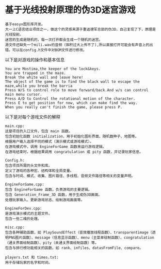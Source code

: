 # 基于光线投射原理的伪3D迷宫游戏

    基于easyx图形库开发。
    大一上C语言结业项目之一，做这个的灵感来源于重返德军总部的伪3D，自己复现了下，原理是光线投射。
    迷宫的生成是随机的，每一次打开都会生成一个随机的迷宫。
    源文件还缺失一个mili.wav的音频（体积过大上传不了),所以直接打开可能会有声音上的出错。可以在config.h文件中对BGM文件进行修改。

  以下是对游戏的操作和基本信息
  
    You are Mostima,the keeper of the lock&keys.
    You are trapped in the maze.
    Break the white wall and leave here!
    The object of the game is to find the black wall to escape the maze,while you break the barria
    Press W/S to control role to move forward/back.And w/s can control main menu cursor.
    Press A/D to Control the rotational motion of the character.
    Press E to get position for now, which can make find the way.
    When you really can't finish the game, please press P.
    
  以下是对每个游戏文件的解释
    
    main.cpp:
    这是项目的入口文件，包含 main 函数。
    包含初始化函数 initialization，用于初始化图形界面、随机数种子、地图等。
    根据用户输入选择不同的模式（演示模式或游戏模式）。
    在游戏模式中，调用 EngineForGame 函数来运行游戏逻辑。
    在游戏结束时，根据结果调用 congratulation 或 pity 函数，并记录玩家信息。
    
    Config.h:
    包含项目所需的头文件和库。
    定义了游戏的各种宏、结构体和全局变量。
    包含与时间、模式、收集、图片路径、多线程、音频文件路径等相关的变量声明。
    
    EngineForGame.cpp:
    包含 EngineForGame 函数，负责游戏的主要逻辑。
    包含 Generation_Frame_3D 函数，用于生成伪3D画面。
    处理玩家输入、更新游戏状态、绘制游戏画面等。
    
    EngineForDev.cpp:
    是游戏演示模式的主题文件。
    包含一些二维的处理。
    
    misc.cpp:
    包含各种辅助函数，如 PlaySoundEffect（音效播放线程函数）、transparentimage（透明PNG图片函数）、message（信息显示函数）、menu（主菜单绘制函数）、congratulation（通关界面绘制函数）、pity（未通关界面绘制函数）等。
    包含与排行榜功能相关的函数，如 rank、infiles、datasFromFile、compare。
    
    players.txt 和 times.txt:
    用于存储玩家的名字和时间。
 
  
